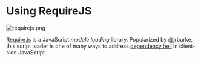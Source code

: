 # Using RequireJS

![requirejs.png][1]

[Require.js][2] is a JavaScript _module loading_ library. Popularized by @jrburke, this script loader is one of many ways to address [dependency hell][3] in client-side JavaScript.

  [1]: http://i.imgur.com/TkjgTBt.png
  [2]: https://github.com/jrburke/requirejs
  [3]: http://en.wikipedia.org/wiki/Dependency_hell "Dependency Hell on Wikipedia"
